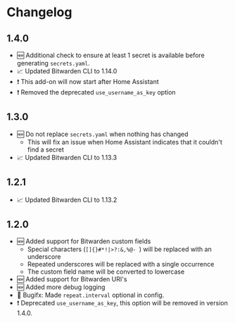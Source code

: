 # Changelog

## 1.4.0

* 🆕 Additional check to ensure at least 1 secret is available before generating `secrets.yaml`.
* 📈 Updated Bitwarden CLI to 1.14.0
* ❗ This add-on will now start after Home Assistant
* ❗ Removed the deprecated `use_username_as_key` option

## 1.3.0

* 🆕 Do not replace `secrets.yaml` when nothing has changed
    * This will fix an issue when Home Assistant indicates that it couldn't find a secret
* 📈 Updated Bitwarden CLI to 1.13.3

## 1.2.1

* 📈 Updated Bitwarden CLI to 1.13.2

## 1.2.0

* 🆕 Added support for Bitwarden custom fields
    * Special characters (`[]{}#*!|>?:&,%@- `) will be replaced with an underscore
    * Repeated underscores will be replaced with a single occurrence
    * The custom field name will be converted to lowercase
* 🆕 Added support for Bitwarden URI's
* 🆕 Added more debug logging
* 🐞 Bugifx: Made `repeat.interval` optional in config.
* ❗ Deprecated `use_username_as_key`, this option will be removed in version 1.4.0.
